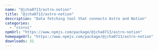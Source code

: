 ```yaml
---
name: "@jcha0713/astro-notion"
title: "@jcha0713/astro-notion"
description: "Data fetching tool that connects Astro and Notion"
categories:
  - "css+ui"
npmUrl: "https://www.npmjs.com/package/@jcha0713/astro-notion"
homepageUrl: "https://www.npmjs.com/package/@jcha0713/astro-notion"
downloads: 31
---
```

